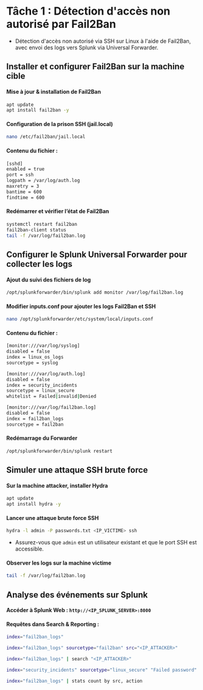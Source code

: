 # Tâche 1 : Détection d'accès non autorisé par Fail2Ban

- Détection d'accès non autorisé via SSH sur Linux à l'aide de Fail2Ban, avec envoi des logs vers Splunk via Universal Forwarder.

## Installer et configurer Fail2Ban sur la machine cible

#### Mise à jour & installation de Fail2Ban

```sh
apt update
apt install fail2ban -y
```

#### Configuration de la prison SSH (jail.local)

```sh
nano /etc/fail2ban/jail.local
```

#### Contenu du fichier :

```sh
[sshd]
enabled = true
port = ssh
logpath = /var/log/auth.log
maxretry = 3
bantime = 600
findtime = 600
```

#### Redémarrer et vérifier l’état de Fail2Ban

```sh
systemctl restart fail2ban
fail2ban-client status
tail -f /var/log/fail2ban.log
```

## Configurer le Splunk Universal Forwarder pour collecter les logs

#### Ajout du suivi des fichiers de log

```sh
/opt/splunkforwarder/bin/splunk add monitor /var/log/fail2ban.log
```

#### Modifier inputs.conf pour ajouter les logs Fail2Ban et SSH

```sh
nano /opt/splunkforwarder/etc/system/local/inputs.conf
```

#### Contenu du fichier :

```sh
[monitor:///var/log/syslog]
disabled = false
index = linux_os_logs
sourcetype = syslog

[monitor:///var/log/auth.log]
disabled = false
index = security_incidents
sourcetype = linux_secure
whitelist = Failed|invalid|Denied

[monitor:///var/log/fail2ban.log]
disabled = false
index = fail2ban_logs
sourcetype = fail2ban
```

#### Redémarrage du Forwarder

```sh
/opt/splunkforwarder/bin/splunk restart
```

## Simuler une attaque SSH brute force

#### Sur la machine attacker, installer Hydra

```sh
apt update
apt install hydra -y
```

#### Lancer une attaque brute force SSH

```sh
hydra -l admin -P passwords.txt <IP_VICTIME> ssh
```

- Assurez-vous que `admin` est un utilisateur existant et que le port SSH est accessible.

#### Observer les logs sur la machine victime

```sh
tail -f /var/log/fail2ban.log
```

## Analyse des événements sur Splunk

#### Accéder à Splunk Web : `http://<IP_SPLUNK_SERVER>:8000`

#### Requêtes dans Search & Reporting :

```sh
index="fail2ban_logs"
```

```sh
index="fail2ban_logs" sourcetype="fail2ban" src="<IP_ATTACKER>"
```

```sh
index="fail2ban_logs" | search "<IP_ATTACKER>"
```

```sh
index="security_incidents" sourcetype="linux_secure" "Failed password"
```

```sh
index="fail2ban_logs" | stats count by src, action
```
